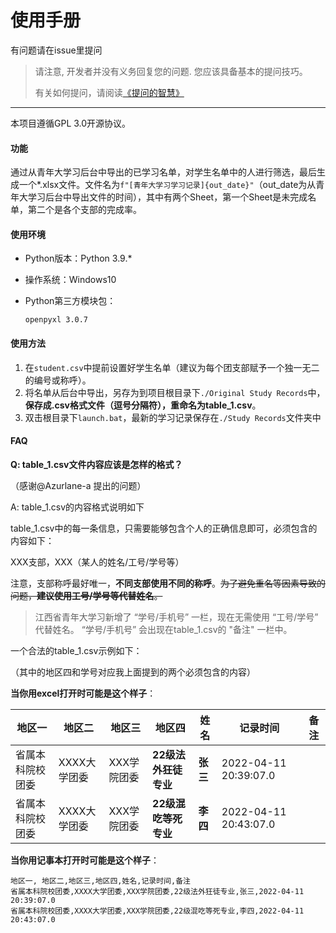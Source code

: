# 使用手册

有问题请在issue里提问

> 请注意, 开发者并没有义务回复您的问题. 您应该具备基本的提问技巧。
>
> 有关如何提问，请阅读[《提问的智慧》](https://github.com/ryanhanwu/How-To-Ask-Questions-The-Smart-Way/blob/main/README-zh_CN.md)
>

---

本项目遵循GPL 3.0开源协议。

#### 功能

通过从青年大学习后台中导出的已学习名单，对学生名单中的人进行筛选，最后生成一个*.xlsx文件。文件名为`f"[青年大学习学习记录]{out_date}"`（out_date为从青年大学习后台中导出文件的时间），其中有两个Sheet，第一个Sheet是未完成名单，第二个是各个支部的完成率。

#### 使用环境

- Python版本：Python 3.9.*

- 操作系统：Windows10

- Python第三方模块包：

  ```
  openpyxl 3.0.7
  ```

  

#### 使用方法

1. 在`student.csv`中提前设置好学生名单（建议为每个团支部赋予一个独一无二的编号或称呼）。
2. 将名单从后台中导出，另存为到项目根目录下`./Original Study Records`中，**保存成.csv格式文件（逗号分隔符），重命名为table_1.csv**。
3. 双击根目录下`launch.bat`，最新的学习记录保存在`./Study Records`文件夹中


#### FAQ
**Q: table_1.csv文件内容应该是怎样的格式？**

（感谢@Azurlane-a 提出的问题）

A: table_1.csv的内容格式说明如下

table_1.csv中的每一条信息，只需要能够包含个人的正确信息即可，必须包含的内容如下：

XXX支部，XXX（某人的姓名/工号/学号等）

注意，支部称呼最好唯一，**不同支部使用不同的称呼**。~~为了避免重名等因素导致的问题，**建议使用工号/学号等代替姓名**。~~ 

> 江西省青年大学习新增了 “学号/手机号” 一栏，现在无需使用 “工号/学号” 代替姓名。 “学号/手机号” 会出现在table_1.csv的 "备注" 一栏中。

一个合法的table_1.csv示例如下：

（其中的地区四和学号对应我上面提到的两个必须包含的内容）

**当你用excel打开时可能是这个样子**：

| 地区一 | 地区二 | 地区三 | 地区四 | 姓名 | 记录时间 | 备注 |
| ------ | ------ | ------ | ------ | ---- | -------- | ---- |
| 省属本科院校团委 | XXXX大学团委 | XXX学院团委 | **22级法外狂徒专业** | **张三** | 2022-04-11 20:39:07.0 |      |
| 省属本科院校团委 | XXXX大学团委 | XXX学院团委 | **22级混吃等死专业** | **李四** | 2022-04-11 20:43:07.0 |      |

**当你用记事本打开时可能是这个样子**：

~~~
地区一, 地区二,地区三,地区四,姓名,记录时间,备注
省属本科院校团委,XXXX大学团委,XXX学院团委,22级法外狂徒专业,张三,2022-04-11 20:39:07.0
省属本科院校团委,XXXX大学团委,XXX学院团委,22级混吃等死专业,李四,2022-04-11 20:43:07.0
~~~

